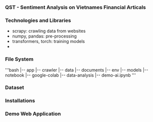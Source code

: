 ### QST - Sentiment Analysis on Vietnames Financial Articals

### Technologies and Libraries
* scrapy: crawling data from websites
* numpy, pandas: pre-processing
* transformers, torch: training models
* 
### File System
'''bash
|-- app
|-- crawler
|-- data
|-- documents
|-- env
|-- models
|-- notebook
    |-- google-colab
    |-- data-analysis
    |-- demo-ai.ipynb
'''
### Dataset


### Installations

### Demo Web Application
